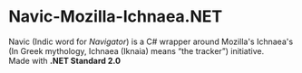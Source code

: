 # Navic-Mozilla-Ichnaea.NET
Navic (Indic word for <i>Navigator</i>) is a C# wrapper around Mozilla's Ichnaea's (In Greek mythology, Ichnaea (Iknaia) means “the tracker”) initiative.
</br>
Made with <b> .NET Standard 2.0 </b>
